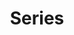 ---
title: Series
cascade:
  reverse: false
  design:
    style: horizontal
    layout: "col-12"
  jsonld:
    "@type": CreativeWorkSeries
    "@id": = permalink
    headline: = title
    description: = description
    about: = about
    hasPart: = pages
    publisher: 
      "@id": https://peacefulscience.org
      name: Peaceful Science
    sameas: = sameas    
    mainEntityOfPage: 
      "@type": WebPage
      "@id": = permalink webpage
      url: = permalink
---